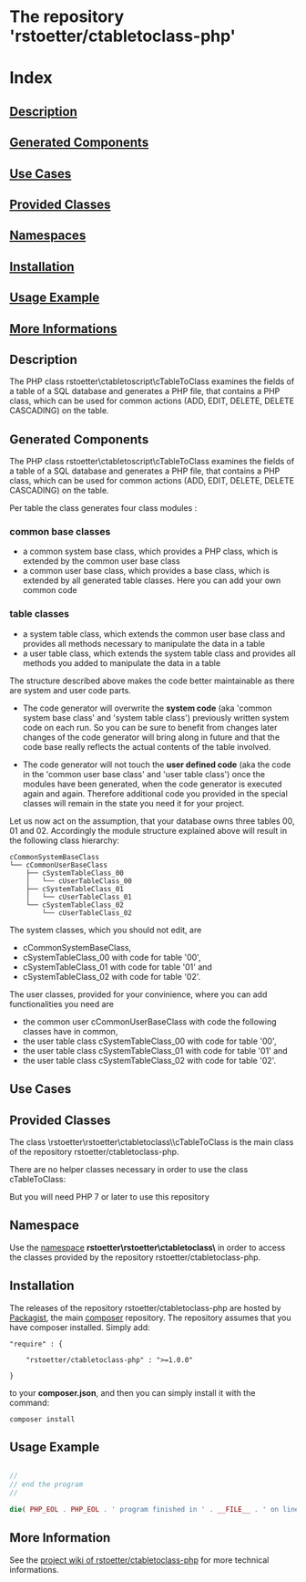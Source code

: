 
# The repository 'rstoetter/ctabletoclass-php'

# Index

## [Description](#index_description)
## [Generated Components](#index_components)
## [Use Cases](#index_use_cases)
## [Provided Classes](#index_classes)
## [Namespaces](#index_namespaces)
## [Installation](#index_installation)
## [Usage Example](#index_example)
## [More Informations](#index_informations)

<a name="index_description"></a><h2>Description</h2>

The PHP class rstoetter\\ctabletoscript\\cTableToClass examines the fields of a table of a SQL database and generates a PHP file, that contains a PHP class, which can be used for common actions (ADD, EDIT, DELETE, DELETE CASCADING) on the table.

<a name="index_components"></a><h2>Generated Components</h2>

The PHP class rstoetter\\ctabletoscript\\cTableToClass examines the fields of a table of a SQL database and generates a PHP file, that contains a PHP class, which can be used for common actions (ADD, EDIT, DELETE, DELETE CASCADING) on the table.

Per table the class generates four class modules :

### common base classes
- a common system base class, which provides a PHP class, which is extended by the common user base class
- a common user base class, which provides a base class, which is extended by all generated table classes. Here you can add your own common code

### table classes
- a system table class, which extends the common user base class and provides all methods necessary to manipulate the data in a table
- a user table class, which extends the system table class and provides all methods you added to manipulate the data in a table

The structure described above makes the code better maintainable as there are system and user code parts. 

- The code generator will overwrite the **system code** (aka 'common system base class' and 'system table class') previously written system code on each run. So you can be sure to benefit from changes later changes of the code generator will bring along in future and that the code base really reflects the actual contents of the table involved.

- The code generator will not touch the **user defined code** (aka the code in the 'common user base class' and 'user table class') once the modules have been generated, when the code generator is executed again and again. Therefore additional code you provided in the special classes will remain in the state you need it for your project.


Let us now act on the assumption, that your database owns three tables 00, 01 and 02. Accordingly the module structure explained above will result in the following class hierarchy:

    cCommonSystemBaseClass
    └── cCommonUserBaseClass
        ├── cSystemTableClass_00
        │   └── cUserTableClass_00
        ├── cSystemTableClass_01
        │   └── cUserTableClass_01
        └── cSystemTableClass_02
            └── cUserTableClass_02

The system classes, which you should not edit, are 

- cCommonSystemBaseClass, 
- cSystemTableClass_00 with code for table '00', 
- cSystemTableClass_01 with code for table '01' and 
- cSystemTableClass_02 with code for table '02'.

The user classes, provided for your convinience, where you can add functionalities you need are 

- the common user cCommonUserBaseClass with code the following classes have in common, 
- the user table class cSystemTableClass_00 with code for table '00', 
- the user table class cSystemTableClass_01 with code for table '01' and 
- the user table class cSystemTableClass_02 with code for table '02'.


<a name="index_use_cases"></a><h2>Use Cases</h2>

<a name="index_classes"></a><h2>Provided Classes</h2>

The class \rstoetter\rstoetter\\ctabletoclass\\\cTableToClass is the main class of the repository rstoetter/ctabletoclass-php.

There are no helper classes necessary in order to use the class cTableToClass:

But you will need PHP 7 or later to use this repository

<a name="index_namespaces"></a><h2>Namespace</h2>

Use the [namespace](http://php.net/manual/en/language.namespaces.php) **rstoetter\rstoetter\\ctabletoclass\\** in order to access the classes provided by the repository rstoetter/ctabletoclass-php.

<a name="index_installation"></a><h2>Installation</h2>

The releases of the repository rstoetter/ctabletoclass-php are hosted by [Packagist](https://packagist.org), the main [composer](https://getcomposer.org/) repository. The repository assumes that you have composer installed. Simply add:

    "require" : {

        "rstoetter/ctabletoclass-php" : ">=1.0.0"

    }

to your **composer.json**, and then you can simply install it with the command:

    composer install

<a name="index_example"></a><h2>Usage Example</h2>

```php

//
// end the program
//

die( PHP_EOL . PHP_EOL . ' program finished in ' . __FILE__ . ' on line ' . __LINE__  . PHP_EOL );


```


<a name="index_informations"></a><h2>More Information</h2>

See the [project wiki of rstoetter/ctabletoclass-php](https://github.com/rstoetter/ctabletoclass-php/wiki) for more technical informations.

